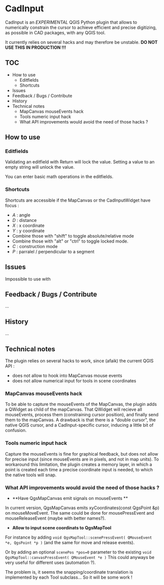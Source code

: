 # CadInput


CadInput is an _EXPERIMENTAL_ QGIS Python plugin that allows to numerically constrain the cursor to achieve efficient and precise digitizing, as possible in CAD packages, with any QGIS tool.

It currently relies on several hacks and may therefore be unstable. **DO NOT USE THIS IN PRODUCTION !!!**

## TOC
<!-- MarkdownTOC -->
- How to use
    - Editfields
    - Shortcuts
- Issues
- Feedback / Bugs / Contribute
- History
- Technical notes
    - MapCanvas mouseEvents hack
    - Tools numeric input hack
    - What API improvements would avoid the need of those hacks ?
<!-- /MarkdownTOC -->


## How to use

### Editfields

Validating an editfield with Return will lock the value.
Setting a value to an empty string will unlock the value.

You can enter basic math operations in the editfields.


### Shortcuts

Shortcuts are accessible if the MapCanvas or the CadInputWidget have focus :

- *A* : angle
- *D* : distance
- *X* : x coordinate
- *Y* : y coordinate
- Combine those with "shift" to toggle absolute/relative mode
- Combine those with "alt" or "ctrl" to toggle locked mode.
- *C* : construction mode
- *P* : parralel / perpendicular to a segment

## Issues

Impossible to use with 

## Feedback / Bugs / Contribute

...

## History

...

## Technical notes

The plugin relies on several hacks to work, since (afaik) the current QGIS API :
- does not allow to hook into MapCanvas mouse events 
- does not allow numerical input for tools in scene coordinates

### MapCanvas mouseEvents hack

To be able to capture the mouseEvents of the MapCanvas, the plugin adds a QWidget as child of the mapCanvas.
That QWidget will recieve all mouseEvents, process them (constraining cursor position), and finally send them to the mapCanvas.
A drawback is that there is a "double cursor", the native QGIS cursor, and a CadInput-specific cursor, inducing a little bit of confusion.

### Tools numeric input hack

Capture the mouseEvents is fine for graphical feedback, but does not allow for precise input (since mouseEvents are in pixels, and not in map units).
To workaround this limitation, the plugin creates a memory layer, in which a point is created each time a precise coordinate input is needed, to which the native tools will snap.

### What API improvements would avoid the need of those hacks ? 

- **Have QgsMapCanvas emit signals on mouseEvents **

In current version, QgsMapCanvas emits xyCoordinates(const QgsPoint &p) on mouseMoveEvent. The same could be done for mousePressEvent and mouseReleaseEvent (maybe with better names?).

- **Allow to input scene coordinats to QgsMapTool**

For instance by adding `void QgsMapTool::scenePressEvent( QMouseEvent *e, QgsPoint *p )` (and the same for move and release events).

Or by adding an optional `scenePos *pos=0` parameter to the existing `void QgsMapTool::canvasPressEvent( QMouseEvent *e )`
This could anyways be very useful for different uses (automation ?).

The problem is, it seems the snapping/coordinate translation is implemented by each Tool subclass... So it will be some work !